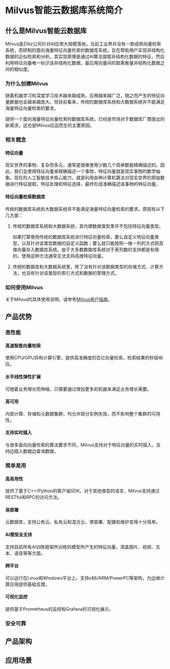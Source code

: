 # Milvus智能云数据库系统简介

## 什么是Milvus智能云数据库

Milvus是Zilliz公司针对AI应用大规模落地，当前工业界并没有一款成熟向量检索系统，而研制的面向海量特征向量检索的数据库系统，旨在帮助用户实现非结构化数据的近似检索和分析。其实现原理是通过AI算法提取非结构化数据的特征，然后利用特征向量唯一标识该非结构化数据，最后用向量间的距离衡量非结构化数据之间的相似度。

### 为什么创建Milvus

随着机器学习和深度学习技术越来越成熟，应用越来越广泛，随之而产生的特征向量数据也会越来越庞大，但目前看来，传统的数据库系统和大数据系统并不能满足海量特征向量检索的要求。

提供一个面向海量特征向量检索的数据库系统，已经是市场对于数据库厂商提出的新需求。这也是Milvus应运而生的主要原因。

### 相关概念

#### 特征向量

现实世界的事物，复杂而多元，通常是很难使用少数几个简单数能精确描述的。因此，我们会使用特征向量来精确描述一个事物，特征向量就是现实事物的数学抽象。现在的人工智能技术核心能力，就是利用各种计算机算法对现实世界的原始数据进行特征提取，特征处理和特征选择，最终形成准确描述该事物的特征向量。

#### 特征向量检索数据库

传统的数据库系统和大数据系统并不能满足海量特征向量检索的要求。原因有以下几方面：

1. 传统的数据库系统和大数据系统，其内建数据类型里并不包括特征向量类型。

   如果打算使用传统的数据库系统进行特征向量检索，要么自定义特征向量类型，以及针对该类型数据的自定义函数；要么就只能按照一维一列的方式把高维向量存入数据库系统。由于大多数数据库系统对于表列数的支持都是有限的，使用这种方法通常无法支持高维特征向量。

2. 传统的数据库和大数据系统里，除了没有针对该数据类型的存储方式、计算方法，也没有针对该类型的索引方式和数据的管理方式。


### 如何使用Milvus

关于Milvus的具体使用说明，请参考[Milvus用户指南](https://github.com/milvus-io/docs/blob/release-edits/zh-CN/UserGuide.md)。



## 产品优势

### 高性能
#### 高速智能向量检索 
使用CPU/GPU异构计算引擎，提供高准确度的百亿向量检索，检索结果的秒级响应。

#### 水平线性弹性扩展
可随着业务增长而伸缩，只需要通过增加更多的机器来满足业务增长需要。

#### 高可用
内部计算、存储和元数据集群，均允许部分实例失效，而不影响整个集群的可用性。　

#### 支持实时插入
与很多面向向量检索的算法要求不同，Milvus支持对于特征向量的实时插入，支持边插入数据边查询数据。
  
### 简单易用
#### 高易用性
提供了基于C++/Python的客户端SDK。对于其他类型的语言，Milvus支持通过RESTful和RPC的访问方法。

#### 易部署
云数据库，支持公有云、私有云和混合云，使部署、配置和维护变得十分简单。

#### AI模型全支持
支持目前所有AI训练框架所训练的模型所产生的特征向量，涵盖图片、视频、文本、语音等等方面。

#### 跨平台
可以运行在Linux和Windows平台上，支持x86/ARM/PowerPC等架构，为边缘计算应用提供基础支撑。

#### 可视化监控
提供基于Prometheus的监控和Grafana的可视化展示。
  
### 安全可靠



## 产品架构


## 应用场景
